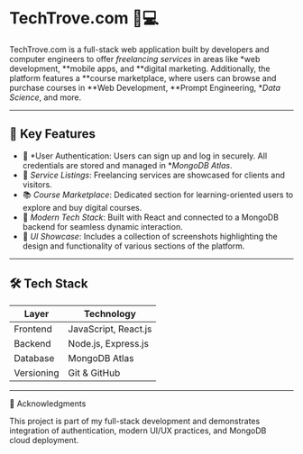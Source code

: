 # TechTrove.com 🧠💻

TechTrove.com is a full-stack web application built by developers and computer engineers to offer *freelancing services* in areas like *web development, **mobile apps, and **digital marketing. Additionally, the platform features a **course marketplace, where users can browse and purchase courses in **Web Development, **Prompt Engineering, **Data Science*, and more.

---

## 🚀 Key Features

- 🔐 *User Authentication: Users can sign up and log in securely. All credentials are stored and managed in **MongoDB Atlas*.
- 🧩 *Service Listings*: Freelancing services are showcased for clients and visitors.
- 📚 *Course Marketplace*: Dedicated section for learning-oriented users to explore and buy digital courses.
- 💼 *Modern Tech Stack*: Built with React and connected to a MongoDB backend for seamless dynamic interaction.
- 📸 *UI Showcase*: Includes a collection of screenshots highlighting the design and functionality of various sections of the platform.

---

## 🛠 Tech Stack

| Layer        | Technology       |
|--------------|------------------|
| Frontend     | JavaScript, React.js |
| Backend      | Node.js, Express.js |
| Database     | MongoDB Atlas |
| Versioning   | Git & GitHub |

---


🙌 Acknowledgments

This project is part of my full-stack development and demonstrates integration of authentication, modern UI/UX practices, and MongoDB cloud deployment.

